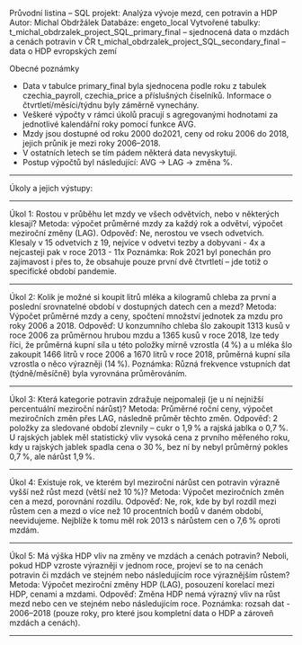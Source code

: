 Průvodní listina – SQL projekt: Analýza vývoje mezd, cen potravin a HDP
Autor: Michal Obdržálek
Databáze: engeto_local
Vytvořené tabulky:
t_michal_obdrzalek_project_SQL_primary_final – sjednocená data o mzdách a cenách potravin v ČR
t_michal_obdrzalek_project_SQL_secondary_final – data o HDP evropských zemí

Obecné poznámky 
-	Data v tabulce primary_final byla sjednocena podle roku z tabulek czechia_payroll, czechia_price a příslušných číselníků. Informace o čtvrtletí/měsíci/týdnu byly záměrně vynechány.
-	Veškeré výpočty v rámci úkolů pracují s agregovanými hodnotami za jednotlivé kalendářní roky pomocí funkce AVG.
-	Mzdy jsou dostupné od roku 2000 do2021, ceny od roku 2006 do 2018, jejich průnik je mezi roky 2006–2018.
-	V ostatních letech se tím pádem některá data nevyskytují.
-	Postup výpočtů byl následující: AVG → LAG → změna %.

________________________________________

Úkoly a jejich výstupy:
________________________________________

Úkol 1: Rostou v průběhu let mzdy ve všech odvětvích, nebo v některých klesají?
Metoda: výpočet průměrné mzdy za každý rok a odvětví, výpočet meziroční změny (LAG).
Odpověď: Ne, nerostou ve vsech odvetvich. Klesaly v 15 odvetvich z 19, nejvice v odvetvi tezby a dobyvani - 4x a nejcasteji pak v roce 2013 - 11x
Poznámka: Rok 2021 byl ponechán pro zajímavost i přes to, že obsahuje pouze první dvě čtvrtletí – jde totiž o specifické období pandemie.
________________________________________

Úkol 2: Kolik je možné si koupit litrů mléka a kilogramů chleba za první a poslední srovnatelné období v dostupných datech cen a mezd?
Metoda: Výpočet průměrné mzdy a ceny, spočtení množství jednotek za mzdu pro roky 2006 a 2018.
Odpověď: U konzumního chleba šlo zakoupit 1313 kusů v roce 2006 za průměrnou hrubou mzdu a 1365 kusů v roce 2018, lze tedy říci,
že průměrná kupní síla u této položky mírně vzrostla (4 %) a u mléka šlo zakoupit 1466 litrů v roce 2006 a 1670 litrů v roce 2018,
průměrná kupní síla vzrostla o něco výrazněji (14 %).
Poznámka: Různá frekvence vstupních dat (týdně/měsíčně) byla vyrovnána průměrováním.
________________________________________

Úkol 3: Která kategorie potravin zdražuje nejpomaleji (je u ní nejnižší percentuální meziroční nárůst)?
Metoda: Průměrné roční ceny, výpočet meziročních změn přes LAG, následně průměr těchto změn.
Odpověď: 2 položky za sledované období zlevnily – cukr o 1,9 % a rajská jablka o 0,7 %. U rajských jablek měl statistický vliv vysoká cena z prvního měřeného roku,
kdy u rajských jablek spadla cena o 30 %, bez ní by nebyl průměrný pokles 0,7 %, ale nárůst 1,9 %.
________________________________________

Úkol 4: Existuje rok, ve kterém byl meziroční nárůst cen potravin výrazně vyšší než růst mezd (větší než 10 %)?
Metoda: Výpočet meziročních změn cen a mezd, porovnání rozdílu.
Odpověď: Ne, rok, kde by byl rozdíl mezi růstem cen a mezd o více než 10 procentních bodů v daném období, neevidujeme.
Nejblíže k tomu měl rok 2013 s nárůstem cen o 7,6 % oproti mzdám.
________________________________________

Úkol 5: Má výška HDP vliv na změny ve mzdách a cenách potravin? Neboli, pokud HDP vzroste výrazněji v jednom roce, projeví se to na cenách potravin či mzdách ve stejném nebo následujícím roce výraznějším růstem?
Metoda: Výpočet meziroční změny HDP (LAG), posouzení korelací mezi HDP, cenami a mzdami.
Odpověď: Změna HDP nemá výrazný vliv na růst mezd nebo cen ve stejném nebo následujícím roce.
Poznámka: rozsah dat - 2006–2018 (pouze roky, pro které jsou kompletní data o HDP a zároveň mzdách a cenách).
________________________________________


